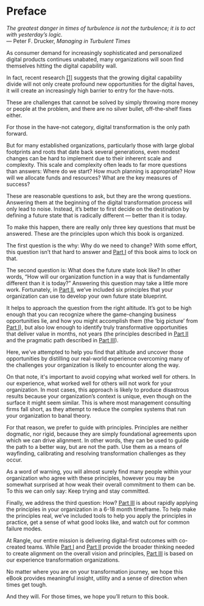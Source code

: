 # Preface

_The greatest danger in times of turbulence is not the turbulence; it is to act with yesterday’s logic._   
— Peter F. Drucker, _Managing in Turbulent Times_

As consumer demand for increasingly sophisticated and personalized digital products continues unabated, many organizations will soon find themselves hitting the digital capability wall.

In fact, recent research [\[1\]](../endnotes-1/) suggests that the growing digital capability divide will not only create profound new opportunities for the digital haves, it will create an increasingly high barrier to entry for the have-nots.

These are challenges that cannot be solved by simply throwing more money or people at the problem, and there are no silver bullet, off-the-shelf fixes either.

For those in the have-not category, digital transformation is the only path forward.

But for many established organizations, particularly those with large global footprints and roots that date back several generations, even modest changes can be hard to implement due to their inherent scale and complexity. This scale and complexity often leads to far more questions than answers: Where do we start? How much planning is appropriate? How will we allocate funds and resources? What are the key measures of success?

These are reasonable questions to ask, but they are the wrong questions. Answering them at the beginning of the digital transformation process will only lead to noise. Instead, it’s better to first decide on the destination by defining a future state that is radically different — better than it is today.

To make this happen, there are really only three key questions that must be answered. These are the principles upon which this book is organized.

The first question is the why: Why do we need to change? With some effort, this question isn’t that hard to answer and [Part I](../why-digital-transformation-is-important/introduction.md) of this book aims to lock on that.

The second question is: What does the future state look like? In other words, “How will our organization function in a way that is fundamentally different than it is today?” Answering this question may take a little more work. Fortunately, in [Part II](../introduction.md), we’ve included six principles that your organization can use to develop your own future state blueprint.

It helps to approach the question from the right altitude. It’s got to be high enough that you can recognize where the game-changing business opportunities lie, and how you might accomplish them \(the ‘big picture’ from [Part I](../why-digital-transformation-is-important/introduction.md)\), but also low enough to identify truly transformative opportunities that deliver value in months, not years \(the principles described in [Part II](../introduction.md) and the pragmatic path described in [Part III](../part-iii-micro-transformation/introduction.md)\).

Here, we’ve attempted to help you find that altitude and uncover those opportunities by distilling our real-world experience overcoming many of the challenges your organization is likely to encounter along the way.

On that note, it's important to avoid copying what worked well for others. In our experience, what worked well for others will not work for your organization. In most cases, this approach is likely to produce disastrous results because your organization’s context is unique, even though on the surface it might seem similar. This is where most management consulting firms fall short, as they attempt to reduce the complex systems that run your organization to banal theory.

For that reason, we prefer to guide with principles. Principles are neither dogmatic, nor rigid, because they are simply foundational agreements upon which we can drive alignment. In other words, they can be used to guide the path to a better way, but are not the path. Use them as a means of wayfinding, calibrating and resolving transformation challenges as they occur.

As a word of warning, you will almost surely find many people within your organization who agree with these principles, however you may be somewhat surprised at how weak their overall commitment to them can be. To this we can only say: Keep trying and stay committed.

Finally, we address the third question: How? [Part III](../part-iii-micro-transformation/introduction.md) is about rapidly applying the principles in your organization in a 6-18 month timeframe. To help make the principles real, we’ve included tools to help you apply the principles in practice, get a sense of what good looks like, and watch out for common failure modes.

At Rangle, our entire mission is delivering digital-first outcomes with co-created teams. While [Part I](../why-digital-transformation-is-important/introduction.md) and [Part II](../introduction.md) provide the broader thinking needed to create alignment on the overall vision and principles, [Part III](../part-iii-micro-transformation/introduction.md) is based on our experience transformation organizations.

No matter where you are on your transformation journey, we hope this eBook provides meaningful insight, utility and a sense of direction when times get tough.

And they will. For those times, we hope you’ll return to this book.

